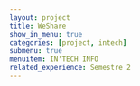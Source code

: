 ```yaml
---
layout: project
title: WeShare
show_in_menu: true
categories: [project, intech]
submenu: true
menuitem: IN'TECH INFO
related_experience: Semestre 2
---
```


